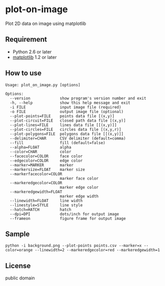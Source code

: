 plot-on-image
===================
Plot 2D data on image using matplotlib


Requirement
-----------
* Python 2.6 or later
* [matplotlib](http://matplotlib.org/) 1.2 or later

How to use
----------
	Usage: plot_on_image.py [options]

	Options:
	  --version             show program's version number and exit
	  -h, --help            show this help message and exit
	  -i FILE               input image file (required)
	  -o FILE               output image file (optional)
	  --plot-points=FILE    points data file [(x,y)]
	  --plot-circuit=FILE   closed path data file [(x,y)]
	  --plot-lines=FILE     lines data file [[(x,y)]]
	  --plot-circles=FILE   circles data file [(x,y,r)]
	  --plot-polygons=FILE  polygons data file [[(x,y)]]
	  --delimiter=CHAR      CSV delimiter (default=comma)
	  --fill                fill (default=false)
	  --alpha=FLOAT         alpha
	  --color=CHAR          color
	  --facecolor=COLOR     face color
	  --edgecolor=COLOR     edge color
	  --marker=MARKER       marker
	  --markersize=FLOAT    marker size
	  --markerfacecolor=COLOR
	                        marker face color
	  --markeredgecolor=COLOR
	                        marker edge color
	  --markeredgewidth=FLOAT
	                        marker edge width
	  --linewidth=FLOAT     line width
	  --linestyle=STYLE     line style
	  --hatch=HATCH         hatch
	  --dpi=DPI             dots/inch for output image
	  --frameon             figure frame for output image

Sample
------
	python -i background.png --plot-points points.csv --marker=x --color=orange --linewidth=2 --markeredgecolor=red --markeredgewidth=1

License
------
public domain
